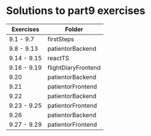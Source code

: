 # Solutions to part9 exercises

| Exercises   | Folder              |
| ----------- | ------------------- |
| 9.1 - 9.7   | firstSteps          |
| 9.8 - 9.13  | patientorBackend    |
| 9.14 - 9.15 | reactTS             |
| 9.16 - 9.19 | flightDiaryFrontend |
| 9.20        | patientorBackend    |
| 9.21        | patientorFrontend   |
| 9.22        | patientorBackend    |
| 9.23 - 9.25 | patientorFrontend   |
| 9.26        | patientorBackend    |
| 9.27 - 9.29 | patientorFrontend   |
